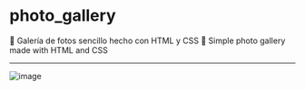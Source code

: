 # photo_gallery

📌 Galería de fotos sencillo hecho con HTML y CSS
📌 Simple photo gallery made with HTML and CSS

---

![image](https://user-images.githubusercontent.com/100723898/217308100-b0414d35-7b9a-45dd-80b5-28a6aa6b397f.png)
